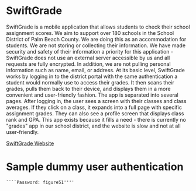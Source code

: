 # SwiftGrade

SwiftGrade is a mobile application that allows students to check their school assignment scores. We aim to support over 180 schools in the School District of Palm Beach County. We are doing this as an accommodation for students. We are not storing or collecting their information. We have made security and safety of their information a priority for this application - SwiftGrade does not use an external server accessible by us and all requests are fully encrypted. In addition, we are not pulling personal information such as name, email, or address.
At its basic level, SwiftGrade works by logging in to the district portal with the same authentication a student would normally use to access their grades. It then scans their grades, pulls them back to their device, and displays them in a more convenient and user-friendly fashion. The app is separated into several pages. After logging in, the user sees a screen with their classes and class averages. If they click on a class, it expands into a full page with specific assignment grades. They can also see a profile screen that displays class rank and GPA.
This app exists because it fills a need - there is currently no "grades" app in our school district, and the website is slow and not at all user-friendly.

[SwiftGrade Website](https://getswiftgrade.com/)

 
# Sample dummy user authentication 
````Username: s2558161d''''
````Password: figure51''''
